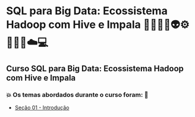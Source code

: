 # SQL para Big Data: Ecossistema Hadoop com Hive e Impala 🧑🏻‍💻🎲👽⚙️🐍🤖🤯☁️💻
## Curso SQL para Big Data: Ecossistema Hadoop com Hive e Impala
### 💥 Os temas abordados durante o curso foram: 🚀
- [Seção 01 - Introdução](https://github.com/romulovieira777/SQL_para_Big_Data_Ecossistema_Hadoop_com_Hive_e_Impala/tree/main/Secao_01_Introducao)